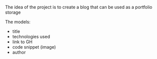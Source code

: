 The idea of the project is to create a blog that can be used as a portfolio storage 

The models:
- title
- technologies used
- link to GH
- code snippet (image)
- author

